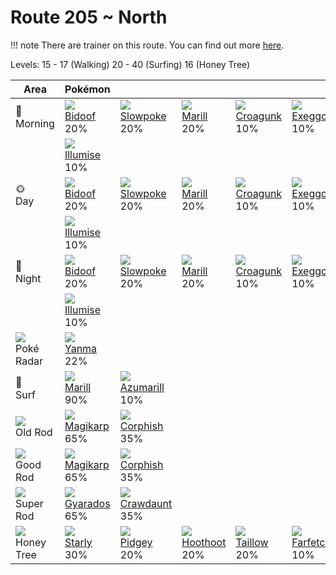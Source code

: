 # Route 205 ~ North

!!! note
    There are trainer on this route. You can find out more [here](../../trainer_changes/route_205__north/).

Levels: 15 - 17 (Walking) 20 - 40 (Surfing) 16 (Honey Tree)

Area                           | Pokémon                           | &nbsp;                            | &nbsp;                            | &nbsp;                            | &nbsp;                            | &nbsp;
---                            | ---                               | ---                               | ---                               | ---                               | ---                               | ---
🌅<br>Morning                   | ![][399]<br> [Bidoof]<br> 20%    | ![][079]<br> [Slowpoke]<br> 20%  | ![][183]<br> [Marill]<br> 20%    | ![][453]<br> [Croagunk]<br> 10%  | ![][102]<br> [Exeggcute]<br> 10% | ![][313]<br> [Volbeat]<br> 10%
&nbsp;                         | ![][314]<br> [Illumise]<br> 10%
🌞<br>Day                       | ![][399]<br> [Bidoof]<br> 20%    | ![][079]<br> [Slowpoke]<br> 20%  | ![][183]<br> [Marill]<br> 20%    | ![][453]<br> [Croagunk]<br> 10%  | ![][102]<br> [Exeggcute]<br> 10% | ![][313]<br> [Volbeat]<br> 10%
&nbsp;                         | ![][314]<br> [Illumise]<br> 10%
🌙<br>Night                     | ![][399]<br> [Bidoof]<br> 20%    | ![][079]<br> [Slowpoke]<br> 20%  | ![][183]<br> [Marill]<br> 20%    | ![][453]<br> [Croagunk]<br> 10%  | ![][102]<br> [Exeggcute]<br> 10% | ![][313]<br> [Volbeat]<br> 10%
&nbsp;                         | ![][314]<br> [Illumise]<br> 10%
![][poke-radar]<br> Poké Radar | ![][193]<br> [Yanma]<br> 22%
🌊<br> Surf                     | ![][183]<br> [Marill]<br> 90%    | ![][184]<br> [Azumarill]<br> 10%
![][old-rod]<br> Old Rod       | ![][129]<br> [Magikarp]<br> 65%  | ![][341]<br> [Corphish]<br> 35%
![][good-rod]<br> Good Rod     | ![][129]<br> [Magikarp]<br> 65%  | ![][341]<br> [Corphish]<br> 35%
![][super-rod]<br> Super Rod   | ![][130]<br> [Gyarados]<br> 65%  | ![][342]<br> [Crawdaunt]<br> 35%
![][honey]<br> Honey Tree      | ![][396]<br> [Starly]<br> 30%    | ![][016]<br> [Pidgey]<br> 20%    | ![][163]<br> [Hoothoot]<br> 20%  | ![][276]<br> [Taillow]<br> 20%   | ![][083]<br> [Farfetch'd]<br> 10%

[Pidgey]: ../../pokemon_changes/016/
[Slowpoke]: ../../pokemon_changes/079/
[Farfetch'd]: ../../pokemon_changes/083/
[Exeggcute]: ../../pokemon_changes/102/
[Magikarp]: ../../pokemon_changes/129/
[Gyarados]: ../../pokemon_changes/130/
[Hoothoot]: ../../pokemon_changes/163/
[Marill]: ../../pokemon_changes/183/
[Azumarill]: ../../pokemon_changes/184/
[Yanma]: ../../pokemon_changes/193/
[Taillow]: ../../pokemon_changes/276/
[Volbeat]: ../../pokemon_changes/313/
[Illumise]: ../../pokemon_changes/314/
[Corphish]: ../../pokemon_changes/341/
[Crawdaunt]: ../../pokemon_changes/342/
[Starly]: ../../pokemon_changes/396/
[Bidoof]: ../../pokemon_changes/399/
[Croagunk]: ../../pokemon_changes/453/
[good-rod]: ../img/items/good-rod.png
[honey]: ../img/items/honey.png
[old-rod]: ../img/items/old-rod.png
[poke-radar]: ../img/items/poke-radar.png
[super-rod]: ../img/items/super-rod.png
[016]: ../img/pokemon/016.png
[079]: ../img/pokemon/079.png
[083]: ../img/pokemon/083.png
[102]: ../img/pokemon/102.png
[129]: ../img/pokemon/129.png
[130]: ../img/pokemon/130.png
[163]: ../img/pokemon/163.png
[183]: ../img/pokemon/183.png
[184]: ../img/pokemon/184.png
[193]: ../img/pokemon/193.png
[276]: ../img/pokemon/276.png
[313]: ../img/pokemon/313.png
[314]: ../img/pokemon/314.png
[341]: ../img/pokemon/341.png
[342]: ../img/pokemon/342.png
[396]: ../img/pokemon/396.png
[399]: ../img/pokemon/399.png
[453]: ../img/pokemon/453.png
